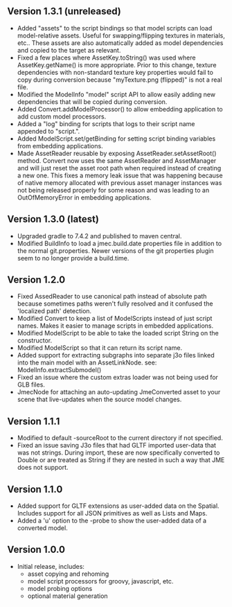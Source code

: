 Version 1.3.1 (unreleased)
--------------
* Added "assets" to the script bindings so that model scripts can load
    model-relative assets. Useful for swapping/flipping textures in 
    materials, etc..  These assets are also automatically added as 
    model dependencies and copied to the target as relevant.
* Fixed a few places where AssetKey.toString() was used where AssetKey.getName()
    is more appropriate.  Prior to this change, texture dependencies with
    non-standard texture key properties would fail to copy during conversion
    because "myTexture.png (flipped)" is not a real file.
* Modified the ModelInfo "model" script API to allow easily adding new
    dependencies that will be copied during conversion.     
* Added Convert.addModelProcessor() to allow embedding application to
    add custom model processors.
* Added a "log" binding for scripts that logs to their script name appended
    to "script.".    
* Added ModelScript.set/getBinding for setting script binding variables
    from embedding applications.
* Made AssetReader reusable by exposing AssetReader.setAssetRoot() method. 
    Convert now uses the same AssetReader and AssetManager and will just reset
    the asset root path when required instead of creating a new one. This fixes
    a memory leak issue that was happening because of native memory allocated
    with previous asset manager instances was not being released properly for
    some reason and was leading to an OutOfMemoryError in embedding applications.

Version 1.3.0 (latest)
--------------
* Upgraded gradle to 7.4.2 and published to maven central.
* Modified BuildInfo to load a jmec.build.date properties file in addition
    to the normal git.properties.  Newer versions of the git properties plugin
    seem to no longer provide a build.time.


Version 1.2.0
--------------
* Fixed AssedReader to use canonical path instead of absolute path
    because sometimes paths weren't fully resolved and it confused
    the 'localized path' detection.
* Modified Convert to keep a list of ModelScripts instead of just
    script names.  Makes it easier to manage scripts in embedded
    applications.
* Modified ModelScript to be able to take the loaded script String
    on the constructor.
* Modified ModelScript so that it can return its script name.
* Added support for extracting subgraphs into separate j3o files
    linked into the main model with an AssetLinkNode.
    see: ModelInfo.extractSubmodel()
* Fixed an issue where the custom extras loader was not being used
    for GLB files.
* JmecNode for attaching an auto-updating JmeConverted asset to your
    scene that live-updates when the source model changes.


Version 1.1.1
--------------
* Modified to default -sourceRoot to the current directory if not
    specified.
* Fixed an issue saving J3o files that had GLTF imported user-data
    that was not strings.  During import, these are now specifically
    converted to Double or are treated as String if they are nested
    in such a way that JME does not support.


Version 1.1.0
--------------
* Added support for GLTF extensions as user-added data on the
    Spatial.  Includes support for all JSON primitives as well
    as Lists and Maps.
* Added a 'u' option to the -probe to show the user-added data
    of a converted model.


Version 1.0.0
--------------
* Initial release, includes:
    * asset copying and rehoming
    * model script processors for groovy, javascript, etc.
    * model probing options
    * optional material generation


